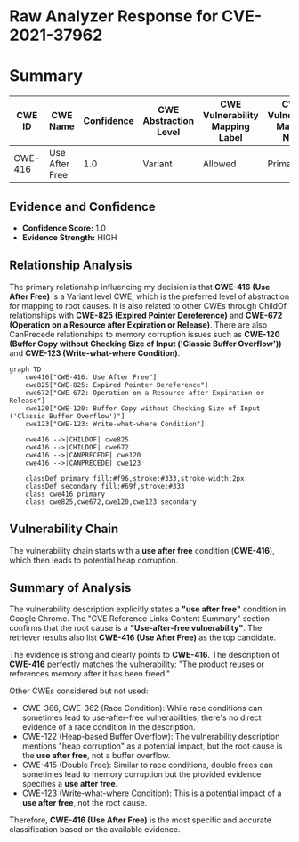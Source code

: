 # Raw Analyzer Response for CVE-2021-37962

# Summary
| CWE ID | CWE Name | Confidence | CWE Abstraction Level | CWE Vulnerability Mapping Label | CWE-Vulnerability Mapping Notes |
|---|---|---|---|---|---|
| CWE-416 | Use After Free | 1.0 | Variant | Allowed | Primary CWE |

## Evidence and Confidence

*   **Confidence Score:** 1.0
*   **Evidence Strength:** HIGH

## Relationship Analysis
The primary relationship influencing my decision is that **CWE-416 (Use After Free)** is a Variant level CWE, which is the preferred level of abstraction for mapping to root causes. It is also related to other CWEs through ChildOf relationships with **CWE-825 (Expired Pointer Dereference)** and **CWE-672 (Operation on a Resource after Expiration or Release)**. There are also CanPrecede relationships to memory corruption issues such as **CWE-120 (Buffer Copy without Checking Size of Input ('Classic Buffer Overflow'))** and **CWE-123 (Write-what-where Condition)**.

```mermaid
graph TD
    cwe416["CWE-416: Use After Free"]
    cwe825["CWE-825: Expired Pointer Dereference"]
    cwe672["CWE-672: Operation on a Resource after Expiration or Release"]
    cwe120["CWE-120: Buffer Copy without Checking Size of Input ('Classic Buffer Overflow')"]
    cwe123["CWE-123: Write-what-where Condition"]

    cwe416 -->|CHILDOF| cwe825
    cwe416 -->|CHILDOF| cwe672
    cwe416 -->|CANPRECEDE| cwe120
    cwe416 -->|CANPRECEDE| cwe123
    
    classDef primary fill:#f96,stroke:#333,stroke-width:2px
    classDef secondary fill:#69f,stroke:#333
    class cwe416 primary
    class cwe825,cwe672,cwe120,cwe123 secondary
```

## Vulnerability Chain
The vulnerability chain starts with a **use after free** condition (**CWE-416**), which then leads to potential heap corruption.

## Summary of Analysis
The vulnerability description explicitly states a **"use after free"** condition in Google Chrome. The "CVE Reference Links Content Summary" section confirms that the root cause is a **"Use-after-free vulnerability"**. The retriever results also list **CWE-416 (Use After Free)** as the top candidate.

The evidence is strong and clearly points to **CWE-416**. The description of **CWE-416** perfectly matches the vulnerability: "The product reuses or references memory after it has been freed."

Other CWEs considered but not used:

*   CWE-366, CWE-362 (Race Condition): While race conditions can sometimes lead to use-after-free vulnerabilities, there's no direct evidence of a race condition in the description.
*   CWE-122 (Heap-based Buffer Overflow): The vulnerability description mentions "heap corruption" as a potential impact, but the root cause is the **use after free**, not a buffer overflow.
*   CWE-415 (Double Free): Similar to race conditions, double frees can sometimes lead to memory corruption but the provided evidence specifies a **use after free**.
*   CWE-123 (Write-what-where Condition): This is a potential impact of a **use after free**, not the root cause.

Therefore, **CWE-416 (Use After Free)** is the most specific and accurate classification based on the available evidence.